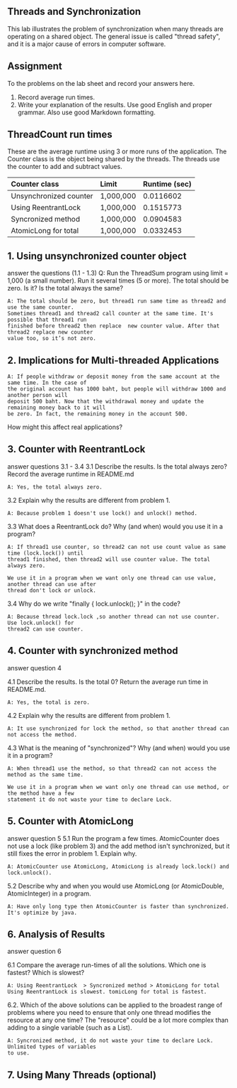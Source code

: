 ## Threads and Synchronization

This lab illustrates the problem of synchronization when many threads are operating on a shared object.  The general issue is called "thread safety", and it is a major cause of errors in computer software.

## Assignment

To the problems on the lab sheet and record your answers here.

1. Record average run times.
2. Write your explanation of the results.  Use good English and proper grammar.  Also use good Markdown formatting.

## ThreadCount run times

These are the average runtime using 3 or more runs of the application.
The Counter class is the object being shared by the threads.
The threads use the counter to add and subtract values.

| Counter class           | Limit              | Runtime (sec)   |
|:------------------------|:-------------------|-----------------|
| Unsynchronized counter  |    1,000,000       |   0.0116602     |
| Using ReentrantLock     |    1,000,000       |   0.1515773     |
| Syncronized method      |    1,000,000       |   0.0904583     |
| AtomicLong for total    |    1,000,000       |   0.0332453     |

## 1. Using unsynchronized counter object

answer the questions (1.1 - 1.3)
Q: Run the ThreadSum program using limit = 1,000 (a small number). Run it several times (5 or more). The total should be zero. Is it? Is the total always the same?
```
A: The total should be zero, but thread1 run same time as thread2 and use the same counter. 
Sometimes thread1 and thread2 call counter at the same time. It's possible that thread1 run 
finished before thread2 then replace  new counter value. After that thread2 replace new counter 
value too, so it’s not zero.
```

## 2. Implications for Multi-threaded Applications
```
A: If people withdraw or deposit money from the same account at the same time. In the case of 
the original account has 1000 baht, but people will withdraw 1000 and another person will 
deposit 500 baht. Now that the withdrawal money and update the remaining money back to it will 
be zero. In fact, the remaining money in the account 500.
```

How might this affect real applications?  

## 3. Counter with ReentrantLock

answer questions 3.1 - 3.4
3.1 Describe the results. Is the total always zero? Record the average runtime in README.md
```
A: Yes, the total always zero.
```

3.2 Explain why the results are different from problem 1.
```
A: Because problem 1 doesn't use lock() and unlock() method.
```

3.3 What does a ReentrantLock do? Why (and when) would you use it in a program?
```
A: If thread1 use counter, so thread2 can not use count value as same time (lock.lock()) until 
thread1 finished, then thread2 will use counter value. The total always zero.

We use it in a program when we want only one thread can use value, another thread can use after 
thread don't lock or unlock.
```

3.4 Why do we write "finally { lock.unlock(); }" in the code?
```
A: Because thread lock.lock ,so another thread can not use counter. Use lock.unlock() for 
thread2 can use counter.
```

## 4. Counter with synchronized method

answer question 4

4.1 Describe the results. Is the total 0? Return the average run time in README.md.
```
A: Yes, the total is zero.
```

4.2 Explain why the results are different from problem 1.
```
A: It use synchronized for lock the method, so that another thread can not access the method.
```

4.3 What is the meaning of "synchronized"? Why (and when) would you use it in a program?
```
A: When thread1 use the method, so that thread2 can not access the method as the same time.

We use it in a program when we want only one thread can use method, or the method have a few 
statement it do not waste your time to declare Lock.
```


## 5. Counter with AtomicLong

answer question 5
5.1 Run the program a few times. AtomicCounter does not use a lock (like problem 3) and the add
method isn't synchronized, but it still fixes the error in problem 1. Explain why.
```
A: AtomicCounter use AtomicLong, AtomicLong is already lock.lock() and lock.unlock().
```

5.2 Describe why and when you would use AtomicLong (or AtomicDouble, AtomicInteger) in a program.
```
A: Have only long type then AtomicCounter is faster than synchronized. ่It's optimize by java.
```

## 6. Analysis of Results

answer question 6

6.1 Compare the average run-times of all the solutions. Which one is fastest? Which is slowest?
```
A: Using ReentrantLock  > Syncronized method > AtomicLong for total
Using ReentrantLock is slowest. tomicLong for total is fastest.
```

6.2. Which of the above solutions can be applied to the broadest range of problems where you need to ensure that only one thread modifies the resource at any one time? The "resource" could be a lot more complex than adding to a single variable (such as a List).
```
A: Syncronized method, it do not waste your time to declare Lock. Unlimited types of variables 
to use.
```

## 7. Using Many Threads (optional)

